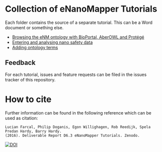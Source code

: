 # Collection of eNanoMapper Tutorials

Each folder contains the source of a separate tutorial. This
can be a Word document or something else.

* [Browsing the eNM ontology with BioPortal, AberOWL and Protégé](BrowseOntology/readme.md)
* [Entering and analysing nano safety data](Entering_and_analysing_nano_safety_data/readme.md)
* [Adding ontology terms](Added%20ontology%20terms/README.md)

## Feedback

For each tutorial, issues and feature requests can be filed
in the issues tracker of this repository.

# How to cite

Further information can be found in the following reference which can be used as citation:

    Lucian Farcal, Philip Doganis, Egon Willighagen, Rob Reedijk, Spela Predan Hardy, Barry Hardy.
    (2016). Deliverable Report D6.3 eNanoMapper Tutorials. Zenodo.

[![DOI](https://zenodo.org/badge/DOI/10.5281/zenodo.345975.svg)](https://doi.org/10.5281/zenodo.345975)
